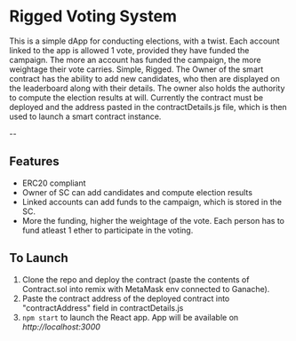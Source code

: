 # Rigged Voting System

This is a simple dApp for conducting elections, with a twist. Each account linked to the app is allowed 1 vote, provided they have funded the campaign. The more an account has funded the campaign, the more weightage their vote carries. Simple, Rigged.
The Owner of the smart contract has the ability to add new candidates, who then are displayed on the leaderboard along with their details. The owner also holds the authority to compute the election results at will.
Currently the contract must be deployed and the address pasted in the contractDetails.js file, which is then used to launch a smart contract instance.

--
## Features
- ERC20 compliant
- Owner of SC can add candidates and compute election results
- Linked accounts can add funds to the campaign, which is stored in the SC.
- More the funding, higher the weightage of the vote. Each person has to fund atleast 1 ether to participate in the voting.

## To Launch
1. Clone the repo and deploy the contract (paste the contents of Contract.sol into remix with MetaMask env connected to Ganache).
2. Paste the contract address of the deployed contract into "contractAddress" field in contractDetails.js
3. `npm start` to launch the React app. App will be available on  _http://localhost:3000_

